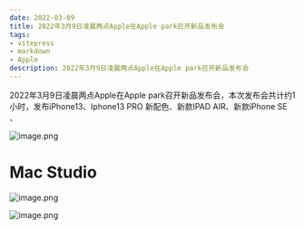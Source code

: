 ```yaml
---
date: 2022-03-09
title: 2022年3月9日凌晨两点Apple在Apple park召开新品发布会
tags:
- vitepress
- markdown
- Apple
description: 2022年3月9日凌晨两点Apple在Apple park召开新品发布会
---
```

<meta name="referrer" content="no-referrer" />

2022年3月9日凌晨两点Apple在Apple park召开新品发布会，本次发布会共计约1小时，发布iPhone13、Iphone13 PRO 新配色、新款IPAD AIR、新款iPhone SE 、

![image.png](https://cdn.nlark.com/yuque/0/2022/png/25635684/1646834557156-df24c48d-7efe-4b0b-94d7-76727ce13b8e.png#clientId=u94bfd8eb-bba4-4&crop=0&crop=0&crop=1&crop=1&from=paste&height=363&id=u3714fbf4&margin=%5Bobject%20Object%5D&name=image.png&originHeight=1418&originWidth=954&originalType=binary&ratio=1&rotation=0&showTitle=false&size=780873&status=done&style=none&taskId=u802adc5c-7419-4955-a276-1624744a8d7&title=&width=244)
# 
# Mac Studio
![image.png](https://cdn.nlark.com/yuque/0/2022/png/25635684/1646834745319-0959d2ef-d8c8-4976-9f48-301c021b4945.png#clientId=u94bfd8eb-bba4-4&crop=0&crop=0&crop=1&crop=1&from=paste&height=571&id=u1ab8807d&margin=%5Bobject%20Object%5D&name=image.png&originHeight=1142&originWidth=1720&originalType=binary&ratio=1&rotation=0&showTitle=false&size=1333124&status=done&style=none&taskId=ud91dd573-d1c3-47be-af8c-942d88d4619&title=&width=860)

![image.png](https://cdn.nlark.com/yuque/0/2022/png/25635684/1646834720290-750220eb-4ded-4d39-b480-e3b6fb441bc2.png#clientId=u94bfd8eb-bba4-4&crop=0&crop=0&crop=1&crop=1&from=paste&height=636&id=u8176354c&margin=%5Bobject%20Object%5D&name=image.png&originHeight=1272&originWidth=1780&originalType=binary&ratio=1&rotation=0&showTitle=false&size=2699037&status=done&style=none&taskId=u6de502e6-0244-44ae-a09d-be0c4cf1315&title=&width=890)










